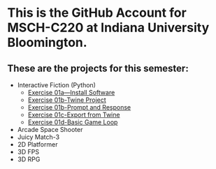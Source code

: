 # This is the GitHub Account for MSCH-C220 at Indiana University Bloomington.

## These are the projects for this semester:
 - Interactive Fiction (Python)
   - [Exercise 01a—Install Software](https://github.com/BL-MSCH-C220-F21/Exercise-01a-Install-Software)
   - [Exercise 01b-Twine Project](https://github.com/BL-MSCH-C220-F21/Exercise-01b-Twine-Project)
   - [Exercise 01b-Prompt and Response](https://github.com/BL-MSCH-C220-F21/Exercise-01b-Prompt-and-Response)
   - [Exercise 01c-Export from Twine](https://github.com/BL-MSCH-C220-F21/Exercise-01c-Export-from-Twine)
   - [Exercise 01d-Basic Game Loop](https://github.com/BL-MSCH-C220-F21/Exercise-01c-Basic-Game-Loop)
 - Arcade Space Shooter
 - Juicy Match-3
 - 2D Platformer
 - 3D FPS
 - 3D RPG
